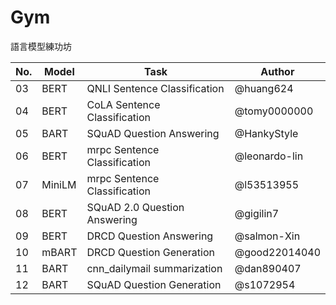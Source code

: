 # Gym
語言模型練功坊

| No.  | Model | Task                         | Author       |
| ---- | ----- | ---------------------------- | ------------ |
| 03    | BERT  | QNLI Sentence Classification | @huang624    |
| 04    | BERT  | CoLA Sentence Classification | @tomy0000000 |
| 05    | BART  | SQuAD Question Answering     | @HankyStyle  |
| 06   | BERT  | mrpc Sentence Classification | @leonardo-lin    |
| 07    | MiniLM| mrpc Sentence Classification | @l53513955   |
| 08    | BERT  | SQuAD 2.0 Question Answering | @gigilin7    |
| 09    | BERT  | DRCD Question Answering      | @salmon-Xin  |
| 10    | mBART  | DRCD Question Generation      | @good22014040  |
| 11   | BART  | cnn_dailymail summarization | @dan890407    |
| 12   | BART  | SQuAD Question Generation    | @s1072954    |
